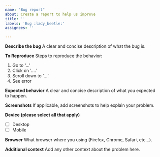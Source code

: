 ```yaml
---
name: "Bug report"
about: Create a report to help us improve
title: ''
labels: 'Bug :lady_beetle:'
assignees: ''

---
```


**Describe the bug**
A clear and concise description of what the bug is.

**To Reproduce**
Steps to reproduce the behavior:
1. Go to '...'
2. Click on '....'
3. Scroll down to '....'
4. See error

**Expected behavior**
A clear and concise description of what you expected to happen.

**Screenshots**
If applicable, add screenshots to help explain your problem.

**Device (please select all that apply)**
 - [ ] Desktop
 - [ ] Mobile

**Browser**
What browser where you using (Firefox, Chrome, Safari, etc...).

**Additional context**
Add any other context about the problem here.
